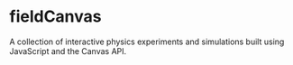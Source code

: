 # fieldCanvas
A collection of interactive physics experiments and simulations built using JavaScript and the Canvas API.
